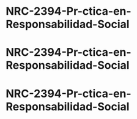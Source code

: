 # NRC-2394-Pr-ctica-en-Responsabilidad-Social
# NRC-2394-Pr-ctica-en-Responsabilidad-Social
# NRC-2394-Pr-ctica-en-Responsabilidad-Social
